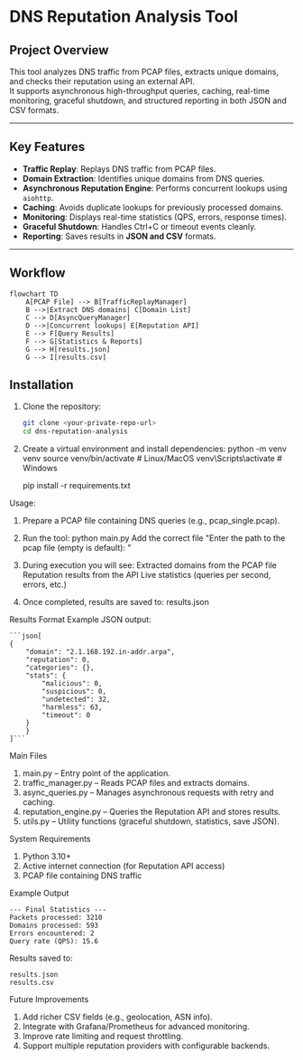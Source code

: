 # DNS Reputation Analysis Tool

## Project Overview
This tool analyzes DNS traffic from PCAP files, extracts unique domains, and checks their reputation using an external API.  
It supports asynchronous high-throughput queries, caching, real-time monitoring, graceful shutdown, and structured reporting in both JSON and CSV formats.

---

## Key Features
- **Traffic Replay**: Replays DNS traffic from PCAP files.
- **Domain Extraction**: Identifies unique domains from DNS queries.
- **Asynchronous Reputation Engine**: Performs concurrent lookups using `aiohttp`.
- **Caching**: Avoids duplicate lookups for previously processed domains.
- **Monitoring**: Displays real-time statistics (QPS, errors, response times).
- **Graceful Shutdown**: Handles Ctrl+C or timeout events cleanly.
- **Reporting**: Saves results in **JSON and CSV** formats.

---
## Workflow

```mermaid
flowchart TD
    A[PCAP File] --> B[TrafficReplayManager]
    B -->|Extract DNS domains| C[Domain List]
    C --> D[AsyncQueryManager]
    D -->|Concurrent lookups| E[Reputation API]
    E --> F[Query Results]
    F --> G[Statistics & Reports]
    G --> H[results.json]
    G --> I[results.csv]
```


## Installation

1. Clone the repository:
   ```bash
   git clone <your-private-repo-url>
   cd dns-reputation-analysis


2. Create a virtual environment and install dependencies:
    python -m venv venv
    source venv/bin/activate   # Linux/MacOS
    venv\Scripts\activate      # Windows

    pip install -r requirements.txt


Usage:
1. Prepare a PCAP file containing DNS queries (e.g., pcap_single.pcap).
2. Run the tool:
   python main.py 
   Add the correct file "Enter the path to the pcap file (empty is default): "    

3. During execution you will see:
   Extracted domains from the PCAP file
   Reputation results from the API
   Live statistics (queries per second, errors, etc.)

4. Once completed, results are saved to:
   results.json

Results Format
    Example JSON output:

    ```json[
    {
        "domain": "2.1.168.192.in-addr.arpa",
        "reputation": 0,
        "categories": {},
        "stats": {
            "malicious": 0,
            "suspicious": 0,
            "undetected": 32,
            "harmless": 63,
            "timeout": 0
        }
        }
    ]```

Main Files
1. main.py – Entry point of the application.
2. traffic_manager.py – Reads PCAP files and extracts domains.
3. async_queries.py – Manages asynchronous requests with retry and caching.
4. reputation_engine.py – Queries the Reputation API and stores results.
5. utils.py – Utility functions (graceful shutdown, statistics, save JSON).

System Requirements
1. Python 3.10+
2. Active internet connection (for Reputation API access)
3. PCAP file containing DNS traffic


Example Output

    --- Final Statistics ---
    Packets processed: 3210
    Domains processed: 593
    Errors encountered: 2
    Query rate (QPS): 15.6

 
Results saved to:

    results.json
    results.csv

Future Improvements
1. Add richer CSV fields (e.g., geolocation, ASN info).
2. Integrate with Grafana/Prometheus for advanced monitoring.
3. Improve rate limiting and request throttling.
4. Support multiple reputation providers with configurable backends.



